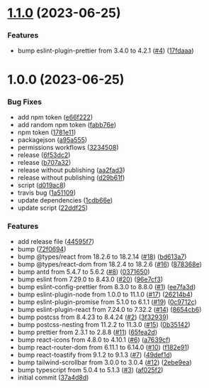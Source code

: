 # [1.1.0](https://github.com/Abdel-Monaam-Aouini/FashionHub/compare/v1.0.0...v1.1.0) (2023-06-25)


### Features

* bump eslint-plugin-prettier from 3.4.0 to 4.2.1 ([#4](https://github.com/Abdel-Monaam-Aouini/FashionHub/issues/4)) ([17fdaaa](https://github.com/Abdel-Monaam-Aouini/FashionHub/commit/17fdaaaf97c9246c59b0145281228aa67140aee8))

# 1.0.0 (2023-06-25)


### Bug Fixes

* add npm token ([e66f222](https://github.com/Abdel-Monaam-Aouini/FashionHub/commit/e66f222db239fa9ff57258728f2bec1cff1c5a6b))
* add random npm token ([fabb76e](https://github.com/Abdel-Monaam-Aouini/FashionHub/commit/fabb76e30675432a37323fcbf5dc07a36953f431))
* npm token ([1781e11](https://github.com/Abdel-Monaam-Aouini/FashionHub/commit/1781e1117c74d0de74421521b56fb408e6defd50))
* packagejson ([a95a555](https://github.com/Abdel-Monaam-Aouini/FashionHub/commit/a95a55539e92444075fbda78756e543003128124))
* permissions workflows ([3234508](https://github.com/Abdel-Monaam-Aouini/FashionHub/commit/32345081751742296a1a2d441a5e8939c7f44fca))
* release ([6f53dc2](https://github.com/Abdel-Monaam-Aouini/FashionHub/commit/6f53dc2893e137a9db97d4fedfc68943a3b7eacc))
* release ([b707a32](https://github.com/Abdel-Monaam-Aouini/FashionHub/commit/b707a32a6bbf3e87d0ee0c26af44f16b4a9a1032))
* release without  publishing ([aa2fad3](https://github.com/Abdel-Monaam-Aouini/FashionHub/commit/aa2fad391f8028fb62fa56f99f99479b5013f782))
* release without publishing ([d29b61f](https://github.com/Abdel-Monaam-Aouini/FashionHub/commit/d29b61f066cfd297da647b263e916ce23282202a))
* script ([d019ac8](https://github.com/Abdel-Monaam-Aouini/FashionHub/commit/d019ac81c33bb3a209012d8d5644f5b8e72d3ac3))
* travis bug ([1a51109](https://github.com/Abdel-Monaam-Aouini/FashionHub/commit/1a51109f3c874fb00ac753cbb87c0d258514f8d5))
* update dependencies ([1cdb66e](https://github.com/Abdel-Monaam-Aouini/FashionHub/commit/1cdb66e7b4d535a527b55cf4c9d61c2ee34dbf68))
* update script ([22ddf25](https://github.com/Abdel-Monaam-Aouini/FashionHub/commit/22ddf25610fbc1c22b22909ae771fab4146bfc01))


### Features

* add release file ([44595f7](https://github.com/Abdel-Monaam-Aouini/FashionHub/commit/44595f7488ae9486c3b07ac7bef75a87ac9a560f))
* bump ([72f0694](https://github.com/Abdel-Monaam-Aouini/FashionHub/commit/72f0694ee7360b4533ed3f866cf251f8fd1be183))
* bump @types/react from 18.2.6 to 18.2.14 ([#18](https://github.com/Abdel-Monaam-Aouini/FashionHub/issues/18)) ([bd613a7](https://github.com/Abdel-Monaam-Aouini/FashionHub/commit/bd613a7beb175c48a6ef4581b470e804e3c5d5e2))
* bump @types/react-dom from 18.2.4 to 18.2.6 ([#16](https://github.com/Abdel-Monaam-Aouini/FashionHub/issues/16)) ([878368e](https://github.com/Abdel-Monaam-Aouini/FashionHub/commit/878368e44942b9df0c7d513645892530348dd972))
* bump antd from 5.4.7 to 5.6.2 ([#8](https://github.com/Abdel-Monaam-Aouini/FashionHub/issues/8)) ([0371650](https://github.com/Abdel-Monaam-Aouini/FashionHub/commit/0371650ac423afd6427aff349e3a5bfd82e96910))
* bump eslint from 7.29.0 to 8.43.0 ([#20](https://github.com/Abdel-Monaam-Aouini/FashionHub/issues/20)) ([96e7cf3](https://github.com/Abdel-Monaam-Aouini/FashionHub/commit/96e7cf320fa5e3fa4ef9258bf09658f9d2ce7f6f))
* bump eslint-config-prettier from 8.3.0 to 8.8.0 ([#1](https://github.com/Abdel-Monaam-Aouini/FashionHub/issues/1)) ([ee7fa3d](https://github.com/Abdel-Monaam-Aouini/FashionHub/commit/ee7fa3d716d3a575e67e98ff47d1389d6ceda6de))
* bump eslint-plugin-node from 1.0.0 to 11.1.0 ([#17](https://github.com/Abdel-Monaam-Aouini/FashionHub/issues/17)) ([26214b4](https://github.com/Abdel-Monaam-Aouini/FashionHub/commit/26214b479ca9c859b69d26d950366b207d8c1267))
* bump eslint-plugin-promise from 5.1.0 to 6.1.1 ([#19](https://github.com/Abdel-Monaam-Aouini/FashionHub/issues/19)) ([0c9712c](https://github.com/Abdel-Monaam-Aouini/FashionHub/commit/0c9712c1acdb9f2e7a18f1e00b64e075473f5358))
* bump eslint-plugin-react from 7.24.0 to 7.32.2 ([#14](https://github.com/Abdel-Monaam-Aouini/FashionHub/issues/14)) ([8654cb6](https://github.com/Abdel-Monaam-Aouini/FashionHub/commit/8654cb6060fb841af0ad7231291d12f2a183da1b))
* bump postcss from 8.4.23 to 8.4.24 ([#2](https://github.com/Abdel-Monaam-Aouini/FashionHub/issues/2)) ([3f32939](https://github.com/Abdel-Monaam-Aouini/FashionHub/commit/3f329391fadbef53f2c5a224b80d0f1837af50a6))
* bump postcss-nesting from 11.2.2 to 11.3.0 ([#15](https://github.com/Abdel-Monaam-Aouini/FashionHub/issues/15)) ([0b35142](https://github.com/Abdel-Monaam-Aouini/FashionHub/commit/0b351421516944cf34a3c34d7e1c3ffcbfe741f4))
* bump prettier from 2.3.1 to 2.8.8 ([#11](https://github.com/Abdel-Monaam-Aouini/FashionHub/issues/11)) ([65fea2d](https://github.com/Abdel-Monaam-Aouini/FashionHub/commit/65fea2d9d3e8d34d4f30c0695d407beb407772f1))
* bump react-icons from 4.8.0 to 4.10.1 ([#6](https://github.com/Abdel-Monaam-Aouini/FashionHub/issues/6)) ([a7639cf](https://github.com/Abdel-Monaam-Aouini/FashionHub/commit/a7639cf07ca05dca29145adba9134d661f5565b1))
* bump react-router-dom from 6.11.1 to 6.14.0 ([#10](https://github.com/Abdel-Monaam-Aouini/FashionHub/issues/10)) ([f182e91](https://github.com/Abdel-Monaam-Aouini/FashionHub/commit/f182e91c46800c19682e27e1e68ed3263fd7cb2a))
* bump react-toastify from 9.1.2 to 9.1.3 ([#7](https://github.com/Abdel-Monaam-Aouini/FashionHub/issues/7)) ([49def1d](https://github.com/Abdel-Monaam-Aouini/FashionHub/commit/49def1db112f597f175a70c55643d85dc5ebcb9f))
* bump tailwind-scrollbar from 3.0.0 to 3.0.4 ([#12](https://github.com/Abdel-Monaam-Aouini/FashionHub/issues/12)) ([2ebe9ea](https://github.com/Abdel-Monaam-Aouini/FashionHub/commit/2ebe9eaf509ce84d110ec1e292031bb9c5e7e679))
* bump typescript from 5.0.4 to 5.1.3 ([#3](https://github.com/Abdel-Monaam-Aouini/FashionHub/issues/3)) ([af025f2](https://github.com/Abdel-Monaam-Aouini/FashionHub/commit/af025f2054eb5bd912f575b63be66551d9675323))
* initial commit ([37a4d8d](https://github.com/Abdel-Monaam-Aouini/FashionHub/commit/37a4d8d67980dca4138aa7aadf1d6397a671ea53))
